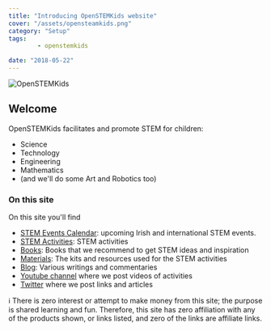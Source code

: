 ```yaml
---
title: "Introducing OpenSTEMKids website"
cover: "/assets/opensteamkids.png"
category: "Setup"
tags:
        - openstemkids

date: "2018-05-22"
---
```

![OpenSTEMKids](/assets/opensteamkids.png)


## Welcome
OpenSTEMKids facilitates and promote STEM for children:
- Science
- Technology
- Engineering
- Mathematics
- (and we'll do some Art and Robotics too)



### On this site
On this site you'll find
- [STEM Events Calendar](/events-calendar): upcoming Irish and international STEM events.
- [STEM Activities](/activities): STEM activities  
- [Books](/books): Books that we recommend to get STEM ideas and inspiration
- [Materials](/materials): The kits and resources used for the STEM activities
- [Blog](/blog): Various writings and commentaries
- [Youtube channel](https://www.youtube.com/channel/UClT-YU-Yl_3to7yXAHEeuqA) where we post videos of activities
- [Twitter](https://twitter.com/STEMOpen) where we post links and articles 




:information_source: There is zero interest or attempt to make money from this site; the purpose is shared learning and fun.  Therefore, this site has zero affiliation with any of the products shown, or links listed, and zero of the links are affiliate links. 